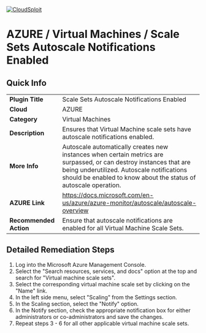 [![CloudSploit](https://cloudsploit.com/img/logo-new-big-text-100.png "CloudSploit")](https://cloudsploit.com)

# AZURE / Virtual Machines / Scale Sets Autoscale Notifications Enabled
## Quick Info

| | |
|-|-|
| **Plugin Title** | Scale Sets Autoscale Notifications Enabled |
| **Cloud** | AZURE |
| **Category** | Virtual Machines |
| **Description** | Ensures that Virtual Machine scale sets have autoscale notifications enabled. |
| **More Info** | Autoscale automatically creates new instances when certain metrics are surpassed, or can destroy instances that are being underutilized. Autoscale notifications should be enabled to know about the status of autoscale operation.|
| **AZURE Link** | https://docs.microsoft.com/en-us/azure/azure-monitor/autoscale/autoscale-overview |
| **Recommended Action** | Ensure that autoscale notifications are enabled for all Virtual Machine Scale Sets. |

## Detailed Remediation Steps

1. Log into the Microsoft Azure Management Console.
2. Select the "Search resources, services, and docs" option at the top and search for "Virtual machine scale sets".
3. Select the corresponding virtual machine scale set by clicking on the "Name" link. 
4. In the left side menu, select "Scaling" from the Settings section.
5. In the Scaling section, select the "Notify" option.
6. In the Notify section, check the appropriate notification box for either administrators or co-administrators and save the changes.
7. Repeat steps 3 - 6 for all other applicable virtual machine scale sets.